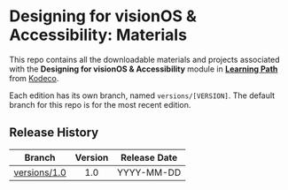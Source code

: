 # Designing for visionOS & Accessibility: Materials

This repo contains all the downloadable materials and projects associated with the **Designing for visionOS & Accessibility** module in **[Learning Path](https://www.kodeco.com/library)** from [Kodeco](https://www.kodeco.com).

Each edition has its own branch, named `versions/[VERSION]`. The default branch for this repo is for the most recent edition.

## Release History

| Branch                                                                                  | Version | Release Date |
| --------------------------------------------------------------------------------------- |:-------:|:------------:|
| [versions/1.0](https://github.com/kodecocodes/m3-vosa-materials/tree/versions/1.0) | 1.0     | YYYY-MM-DD   |
